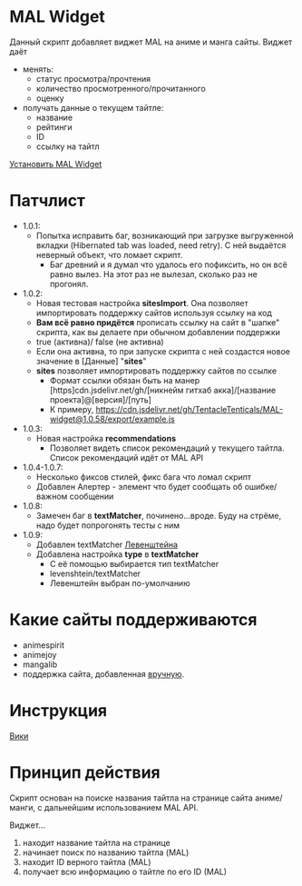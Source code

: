 # MAL Widget

Данный скрипт добавляет виджет MAL на аниме и манга сайты.
Виджет даёт
* менять:
  * статус просмотра/прочтения
  * количество просмотренного/прочитанного
  * оценку
* получать данные о текущем тайтле:
  * название
  * рейтинги
  * ID
  * ссылку на тайтл

[Установить MAL Widget](https://raw.githubusercontent.com/TentacleTenticals/MAL-widget/refs/heads/main/main/main.user.js)

# Патчлист
* 1.0.1:
  * Попытка исправить баг, возникающий при загрузке выгруженной вкладки (Hibernated tab was loaded, need retry). С ней выдаётся неверный объект, что ломает скрипт.
    * Баг древний и я думал что удалось его пофиксить, но он всё равно вылез. На этот раз не вылезал, сколько раз не прогонял.
* 1.0.2:
  * Новая тестовая настройка **sitesImport**. Она позволяет импортировать поддержку сайтов используя ссылку на код
  * **Вам всё равно придётся** прописать ссылку на сайт в "шапке" скрипта, как вы делаете при обычном добавлении поддержки
  * true (активна)/ false (не активна)
  * Если она активна, то при запуске скрипта с ней создастся новое значение в [Данные] "**sites**"
  * **sites** позволяет импортировать поддержку сайтов по ссылке
    * Формат ссылки обязан быть на манер [https]cdn.jsdelivr.net/gh/[никнейм гитхаб акка]/[название проекта]@[версия]/[путь]
    * К примеру, https://cdn.jsdelivr.net/gh/TentacleTenticals/MAL-widget@1.0.58/export/example.js
* 1.0.3:
  * Новая настройка **recommendations**
    * Позволяет видеть список рекомендаций у текущего тайтла. Список рекомендаций идёт от MAL API
* 1.0.4-1.0.7:
  * Несколько фиксов стилей, фикс бага что ломал скрипт
  * Добавлен Алертер - элемент что будет сообщать об ошибке/важном сообщении
* 1.0.8:
  * Замечен баг в **textMatcher**, починено...вроде. Буду на стрёме, надо будет попрогонять тесты с ним
* 1.0.9:
  * Добавлен textMatcher [Левенштейна](https://ru.wikipedia.org/wiki/%D0%A0%D0%B0%D1%81%D1%81%D1%82%D0%BE%D1%8F%D0%BD%D0%B8%D0%B5_%D0%9B%D0%B5%D0%B2%D0%B5%D0%BD%D1%88%D1%82%D0%B5%D0%B9%D0%BD%D0%B0)
  * Добавлена настройка **type** в **textMatcher**
    * С её помощью выбирается тип textMatcher
    * levenshtein/textMatcher
    * Левенштейн выбран по-умолчанию

# Какие сайты поддерживаются
* animespirit
* animejoy
* mangalib
* поддержка сайта, добавленная [вручную](https://github.com/TentacleTenticals/MAL-widget/wiki/%D0%A1%D0%BF%D0%B8%D1%81%D0%BE%D0%BA-%D0%BF%D0%BE%D0%B4%D0%B4%D0%B5%D1%80%D0%B6%D0%B8%D0%B2%D0%B0%D0%B5%D0%BC%D1%8B%D1%85-%D1%81%D0%B0%D0%B9%D1%82%D0%BE%D0%B2#%D0%B4%D0%BE%D0%B1%D0%B0%D0%B2%D0%BB%D0%B5%D0%BD%D0%B8%D0%B5-%D0%BF%D0%BE%D0%B4%D0%B4%D0%B5%D1%80%D0%B6%D0%BA%D0%B8-%D0%B4%D0%BB%D1%8F-%D0%BA%D0%B0%D0%BA%D0%BE%D0%B3%D0%BE-%D0%BB%D0%B8%D0%B1%D0%BE-%D1%81%D0%B0%D0%B9%D1%82%D0%B0).

# Инструкция
[Вики](https://github.com/TentacleTenticals/MAL-widget/wiki)

# Принцип действия
Скрипт основан на поиске названия тайтла на странице сайта аниме/манги, с дальнейшим использованием MAL API.

Виджет...
 1. находит название тайтла на странице
 2. начинает поиск по названию тайтла (MAL)
 3. находит ID верного тайтла (MAL)
 4. получает всю информацию о тайтле по его ID (MAL)
